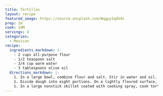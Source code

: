 ```yaml
---
title: Tortillas
layout: recipe
featured_image: https://source.unsplash.com/Wqgpy1qdV4c
prep: 1H
cook: 10M
servings: 4
categories:
  - Mexican
recipe:
  ingredients_markdown: |-
    - 2 cups all-purpose flour
    - 1/2 teaspoon salt
    - 3/4 cup warm water
    - 3 tablespoons olive oil
  directions_markdown: |-
    1. In a large bowl, combine flour and salt. Stir in water and oil. Turn onto a floured surface; knead 10-12 times, adding a little flour or water if needed to achieve a smooth dough. Let rest for 10 minutes.
    1. Divide dough into eight portions. On a lightly floured surface, roll each portion into a 7-in. circle.
    1. In a large nonstick skillet coated with cooking spray, cook tortillas over medium heat for 1 minute on each side or until lightly browned. Keep warm.
---
```

